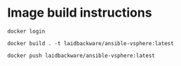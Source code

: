 # Image build instructions

```
docker login

docker build . -t laidbackware/ansible-vsphere:latest

docker push laidbackware/ansible-vsphere:latest
```